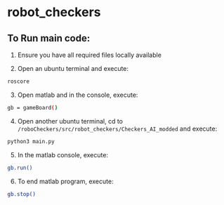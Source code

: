 # robot_checkers

## To Run main code:
1. Ensure you have all required files locally available

2. Open an ubuntu terminal and execute:
```Bash
roscore
```

3. Open matlab and in the console, execute:
```Bash
gb = gameBoard()
```

4. Open another ubuntu terminal, cd to `/roboCheckers/src/robot_checkers/Checkers_AI_modded` and execute:
```Bash
python3 main.py
```

5. In the matlab console, execute:
```Bash
gb.run()
```

6. To end matlab program, execute:
```Bash
gb.stop()
```


